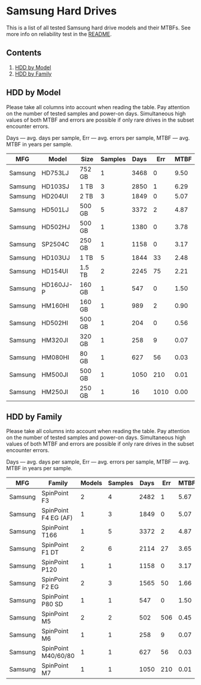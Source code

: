 Samsung Hard Drives
===================

This is a list of all tested Samsung hard drive models and their MTBFs. See more
info on reliability test in the [README](https://github.com/bsdhw/SMART).

Contents
--------

1. [ HDD by Model  ](#hdd-by-model)
2. [ HDD by Family ](#hdd-by-family)

HDD by Model
------------

Please take all columns into account when reading the table. Pay attention on the
number of tested samples and power-on days. Simultaneous high values of both MTBF
and errors are possible if only rare drives in the subset encounter errors.

Days   — avg. days per sample,
Err    — avg. errors per sample,
MTBF   — avg. MTBF in years per sample.

| MFG       | Model              | Size   | Samples | Days  | Err   | MTBF   |
|-----------|--------------------|--------|---------|-------|-------|--------|
| Samsung   | HD753LJ            | 752 GB | 1       | 3468  | 0     | 9.50   |
| Samsung   | HD103SJ            | 1 TB   | 3       | 2850  | 1     | 6.29   |
| Samsung   | HD204UI            | 2 TB   | 3       | 1849  | 0     | 5.07   |
| Samsung   | HD501LJ            | 500 GB | 5       | 3372  | 2     | 4.87   |
| Samsung   | HD502HJ            | 500 GB | 1       | 1380  | 0     | 3.78   |
| Samsung   | SP2504C            | 250 GB | 1       | 1158  | 0     | 3.17   |
| Samsung   | HD103UJ            | 1 TB   | 5       | 1844  | 33    | 2.48   |
| Samsung   | HD154UI            | 1.5 TB | 2       | 2245  | 75    | 2.21   |
| Samsung   | HD160JJ-P          | 160 GB | 1       | 547   | 0     | 1.50   |
| Samsung   | HM160HI            | 160 GB | 1       | 989   | 2     | 0.90   |
| Samsung   | HD502HI            | 500 GB | 1       | 204   | 0     | 0.56   |
| Samsung   | HM320JI            | 320 GB | 1       | 258   | 9     | 0.07   |
| Samsung   | HM080HI            | 80 GB  | 1       | 627   | 56    | 0.03   |
| Samsung   | HM500JI            | 500 GB | 1       | 1050  | 210   | 0.01   |
| Samsung   | HM250JI            | 250 GB | 1       | 16    | 1010  | 0.00   |

HDD by Family
-------------

Please take all columns into account when reading the table. Pay attention on the
number of tested samples and power-on days. Simultaneous high values of both MTBF
and errors are possible if only rare drives in the subset encounter errors.

Days   — avg. days per sample,
Err    — avg. errors per sample,
MTBF   — avg. MTBF in years per sample.

| MFG       | Family                 | Models | Samples | Days  | Err   | MTBF   |
|-----------|------------------------|--------|---------|-------|-------|--------|
| Samsung   | SpinPoint F3           | 2      | 4       | 2482  | 1     | 5.67   |
| Samsung   | SpinPoint F4 EG (AF)   | 1      | 3       | 1849  | 0     | 5.07   |
| Samsung   | SpinPoint T166         | 1      | 5       | 3372  | 2     | 4.87   |
| Samsung   | SpinPoint F1 DT        | 2      | 6       | 2114  | 27    | 3.65   |
| Samsung   | SpinPoint P120         | 1      | 1       | 1158  | 0     | 3.17   |
| Samsung   | SpinPoint F2 EG        | 2      | 3       | 1565  | 50    | 1.66   |
| Samsung   | SpinPoint P80 SD       | 1      | 1       | 547   | 0     | 1.50   |
| Samsung   | SpinPoint M5           | 2      | 2       | 502   | 506   | 0.45   |
| Samsung   | SpinPoint M6           | 1      | 1       | 258   | 9     | 0.07   |
| Samsung   | SpinPoint M40/60/80    | 1      | 1       | 627   | 56    | 0.03   |
| Samsung   | SpinPoint M7           | 1      | 1       | 1050  | 210   | 0.01   |
